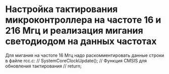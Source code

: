 # Настройка тактирования микроконтроллера на частоте 16 и 216 Мгц и реализация мигания светодиодом на данных частотах
Для мигания на частоте 16 Мгц надо раскомментировать данные строки в файле rcc.c:
//  SystemCoreClockUpdate(); // Функция CMSIS для обновления тактирования
//  return;
